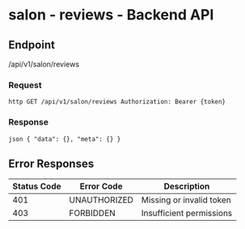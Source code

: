 # salon - reviews - Backend API

## Endpoint

/api/v1/salon/reviews

### Request

`http
GET /api/v1/salon/reviews
Authorization: Bearer {token}
`

### Response

`json
{
  "data": {},
  "meta": {}
}
`

## Error Responses

| Status Code | Error Code   | Description              |
| ----------- | ------------ | ------------------------ |
| 401         | UNAUTHORIZED | Missing or invalid token |
| 403         | FORBIDDEN    | Insufficient permissions |
